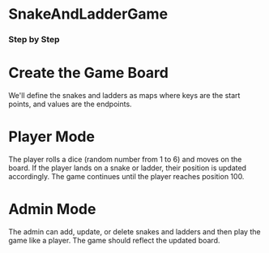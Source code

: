 # SnakeAndLadderGame
### Step by Step
# Create the Game Board
We'll define the snakes and ladders as maps where keys are the start points, and values are the endpoints.
# Player Mode
The player rolls a dice (random number from 1 to 6) and moves on the board. If the player lands on a snake or ladder, their position is updated accordingly. The game continues until the player reaches position 100.
# Admin Mode
The admin can add, update, or delete snakes and ladders and then play the game like a player. The game should reflect the updated board.
